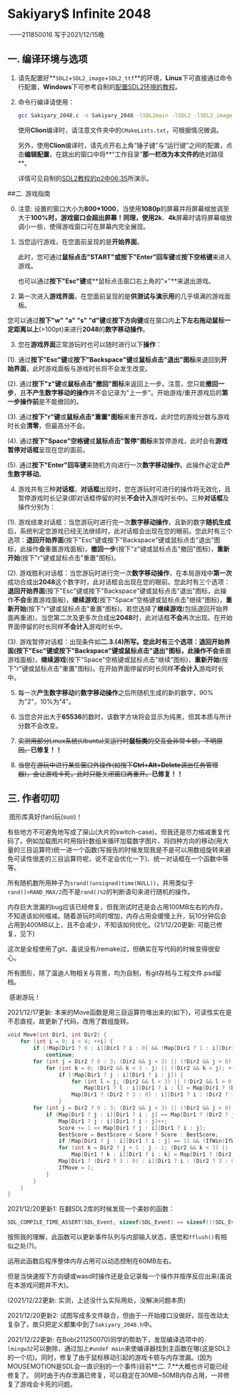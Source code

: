 # Sakiyary$ Infinite 2048 

​		——211850016 写于2021/12/15晚

## 一.  编译环境与选项

1. 请先配置好**`SDL2`+`SDL2_image`+`SDL2_ttf`**的环境，**Linux**下可直接通过命令行配置，**Windows**下可参考自制的[配置SDL2环境的教程](https://www.bilibili.com/video/BV1oq4y1q72r)。

2. 命令行编译请使用：

   ````bash
   gcc Sakiyary_2048.c -o Sakiyary_2048 -lSDL2main -lSDL2 -lSDL2_image -lSDL2_ttf 
   ````

   使用**Clion**编译时，请注意文件夹中的`CMakeLists.txt`，可根据情况微调。

   另外，使用**Clion**编译时，请先点开右上角“锤子键”与“运行键”之间的配置，点击**编辑配置**，在跳出的窗口中将**“工作目录”**那一栏改为本文件的**绝对路径**。
   
   详情可见自制的[SDL2教程的p2中06:35](https://www.bilibili.com/video/BV1QZ4y197Yk?p=2)所演示。



##二. 游戏指南

0. 注意: 设置的窗口大小为**800*1000**，当使用**1080p**的屏幕并将屏幕缩放调至大于**100%**时，游戏窗口会超出屏幕！同理，使用**2k**、**4k**屏幕时请将屏幕缩放调小一些，使得游戏窗口可在屏幕内完全展现。

   

1. 当您运行游戏，在您面前呈现的是**开始界面**。

   此时，您可通过**鼠标点击"START"**或**按下"Enter"回车键**或**按下空格键**来进入游戏。

   也可以通过**按下"Esc"键**或**鼠标点击窗口右上角的"×"**来退出游戏。

   

 2. 第一次进入**游戏界面**，在您面前呈现的是**供测试与演示用**的几乎填满的游戏面板。

   您可以通过**按下"w" "a" "s" "d"键**或**按下方向键**或在窗口内**上下左右拖动鼠标一定距离以上**(>100pt)来进行**2048**的**数字移动操作**。

   

 3. 您在**游戏界面**正常游玩时也可以随时进行以下**操作**：

   

   (1). 通过**按下"Esc"键**或**按下"Backspace"键**或**鼠标点击"退出"图标**来退回到**开始界面**，此时游戏面板与游戏时长将不会发生改变。
   
   
   
   (2). 通过**按下"z"键**或**鼠标点击"撤回"图标**来返回上一步。注意，您只能**撤回一步**，且**不产生数字移动的操作**并不会记录为"上一步"。开始游戏/重开游戏后的**第一步操作前**是不能撤回的。
   
   
   
   (3). 通过**按下"r"键**或**鼠标点击"重置"图标**来重开游戏，此时您的游戏分数与游戏时长会**清零**，但最高分不会。
   
   
   
   (4). 通过**按下"Space"空格键**或**鼠标点击"暂停"图标**来暂停游戏，此时会有**游戏暂停对话框**呈现在您的面前。
   
   
   
   (5). 通过**按下"Enter"回车键**来随机方向进行一次**数字移动操作**。此操作必定会**产生数字移动**。
   
   
   
 4. 游戏共有三种**对话框**，**对话框**出现时，您在游玩时可进行的操作将无效化，且暂停游戏时长记录(即对话框停留的时长**不会计入**游戏时长中)。三种**对话框**及操作分别为：

   

   (1). 游戏结束对话框：当您游玩时进行完一次**数字移动操作**，且新的数字**随机生成**后，系统判定您游戏已经无法继续时，此对话框会出现在您的眼前。您此时有三个选项：**退回开始界面**(按下"Esc"键或按下"Backspace"键或鼠标点击"退出"图标，此操作**会**重置游戏面板)，**撤回一步**(按下"z"键或鼠标点击"撤回"图标)，**重新开始**(按下"r"键或鼠标点击"重置"图标)。

   

   (2). 游戏胜利对话框：当您游玩时进行完一次**数字移动操作**，在本局游戏中**第一次**成功合成出**2048**这个数字时，此对话框会出现在您的眼前。您此时有三个选项：**退回开始界面**(按下"Esc"键或按下"Backspace"键或鼠标点击"退出"图标，此操作**不会**重置游戏面板)，**继续游戏**(按下"Space"空格键或鼠标点击"继续"图标)，**重新开始**(按下"r"键或鼠标点击"重置"图标)。若您选择了**继续游戏**(包括退回开始界面再重进)，当您第二次及更多次合成出**2048**时，此对话框**不会**再次出现。在开始界面停留的时长同样**不会计入**游戏时长中。

   

   (3). 游戏暂停对话框：出现条件如**二.3.(4)**所写。您此时有三个选项：**退回开始界面**(按下"Esc"键或按下"Backspace"键或鼠标点击"退出"图标，此操作**不会**重置游戏面板)，**继续游戏**(按下"Space"空格键或鼠标点击"继续"图标)，**重新开始**(按下"r"键或鼠标点击"重置"图标)。在开始界面停留的时长同样**不会计入**游戏时长中。

   

 5. 每一次**产生数字移动**的**数字移动操作**之后所随机生成的新的数字，90%为"2"，10%为"4"。

   

 6. 当您合并出大于**65536**的数时，该数字方块将会显示为纯黑，但其本质与所计分数不会改变。

   

 7. ~~实测用部分Linux系统(Ubuntu)来运行时**鼠标类**的交互会非常卡顿，不明原因。~~**已修复！！**



8. ~~当您在游玩中进行某些窗口外操作(如按下**Ctrl+Alt+Delete**调出任务管理器)，会让游戏卡死，此时只能关闭窗口再重开。~~**已修复！！**



## 三. 作者叨叨

​	图形库真好(fan)玩(suo)！

​	有些地方不可避免地写成了屎山(大片的switch-case)，但我还是尽力缩减重复代码了。例如加载图片时用指针数组来循环加载数字图片、将四种方向的移动(用大量的三目运算符)统一进一个函数(写报告的时候发现我是不是可以用数组旋转来避免可读性很差的三目运算符呢，说不定会优化一下)、统一对话框在一个函数中等等。

​	所有随机数所用种子为`srand((unsigned)time(NULL))`，并用类似于`rand()>RAND_MAX/2`而不是`rand()%2`的判断语句来进行随机的操作。

​	内存巨大泄漏的bug应该已经修复，但我测试时还是会占用100MB左右的内存，不知道该如何缩减。随着游玩时间的增加，内存占用会缓慢上升，玩10分钟后会占用到400MB以上，且不会减少，不知该如何优化。(21/12/20更新: 可能已修复，见下)

​	这次是全程使用了git，虽说没有/remake过，但确实在写代码的时候变得很安心。

​	所有图形，除了温迪人物相关与背景，均为自制，有git存档与工程文件.psd留档。

​	感谢游玩！





2021/12/17更新: 本来的Move函数是用三目运算符堆出来的(如下)，可读性实在是不忍直视，故更新了代码，改用了数组旋转。

```c
void Move(int Dir1, int Dir2) {
    for (int i = 0; i < 4; ++i) {
        if (!Map[Dir1 ? 0 : i][Dir1 ? i : 0] && !Map[Dir1 ? 1 : i][Dir1 ? i : 1] && !Map[Dir1 ? 2 : i][Dir1 ? i : 2] && !Map[Dir1 ? 3 : i][Dir1 ? i : 3])
            continue;
        for (int j = Dir2 ? 0 : 3; (Dir2 && j < 3) || (!Dir2 && j > 0); j += Dir2 ? 1 : -1)
            for (int k = 0; (Dir2 && k < 3 - j) || (!Dir2 && k < j); ++k)
                if (!Map[Dir1 ? j : i][Dir1 ? i : j]) {
                    for (int l = j; (Dir2 && l < 3) || (!Dir2 && l > 0); l += Dir2 ? 1 : -1)
                        Map[Dir1 ? l : i][Dir1 ? i : l] = Map[Dir1 ? (Dir2 ? l + 1 : l - 1) : i][Dir1 ? i : (Dir2 ? l + 1 : l - 1)];
                    Map[Dir1 ? (Dir2 ? 3 : 0) : i][Dir1 ? i : (Dir2 ? 3 : 0)] = 0;
                }
        for (int j = Dir2 ? 0 : 3; (Dir2 && j < 3) || (!Dir2 && j > 0); j += Dir2 ? 1 : -1) {
            if (Map[Dir1 ? j : i][Dir1 ? i : j] == Map[Dir1 ? (Dir2 ? j + 1 : j - 1) : i][Dir1 ? i : (Dir2 ? j + 1 : j - 1)] && Map[Dir1 ? j : i][Dir1 ? i : j] != 0) {
                Map[Dir1 ? j : i][Dir1 ? i : j]++;
                Score += 1 << Map[Dir1 ? j : i][Dir1 ? i : j];
                BestScore = BestScore < Score ? Score : BestScore;
                if (Map[Dir1 ? j : i][Dir1 ? i : j] == 11 && !IfWin)IfWin = 1;
                for (int k = Dir2 ? j + 1 : j - 1; (Dir2 && k < 3) || (!Dir2 && k > 0); k += Dir2 ? 1 : -1)
                    Map[Dir1 ? k : i][Dir1 ? i : k] = Map[Dir1 ? (Dir2 ? k + 1 : k - 1) : i][Dir1 ? i : (Dir2 ? k + 1 : k - 1)];
                Map[Dir1 ? (Dir2 ? 3 : 0) : i][Dir1 ? i : (Dir2 ? 3 : 0)] = 0;
                IfMove = 1;
            }
        }
    }
}
```



2021/12/20更新1: 在翻SDL2库的时候发现一个美妙的函数：

````c
SDL_COMPILE_TIME_ASSERT(SDL_Event, sizeof(SDL_Event) == sizeof(((SDL_Event *) NULL)->padding));
````

按照我的理解，此函数可以更新事件队列与内部输入状态，感觉和`fflush()`有相似之处(?)。

运用此函数后程序整体内存占用可以动态控制在60MB左右。

但是当快速按下方向键或wasd时操作还是会记录每一个操作并按序反应出来(虽说在本游戏问题并不大)。

(2021/12/22更新: 实测，上述没什么实际用处，没解决问题本质)



2021/12/20更新2: 试图写成多文件联合，但由于一开始接口没做好，现在改动太复杂了，故只把定义都集中到了`Sakiyary_2048.h`中。



2021/12/22更新: 在Bob(211250070)同学的帮助下，发现编译选项中的`-lmingw32`可以删除，通过加上`#undef main`来使编译器找到主函数在哪(这是SDL2的一个坑)。同时，修复了由于鼠标移动引起的游戏卡顿与内存泄漏。(因为MOUSEMOTION是SDL会一直识别的一个事件)目前**二. 7.**大概也许可能已经修复了。
同时由于内存泄漏已修复，可以稳定在30MB~50MB内存占用，一并修复了游戏会卡死的问题。
